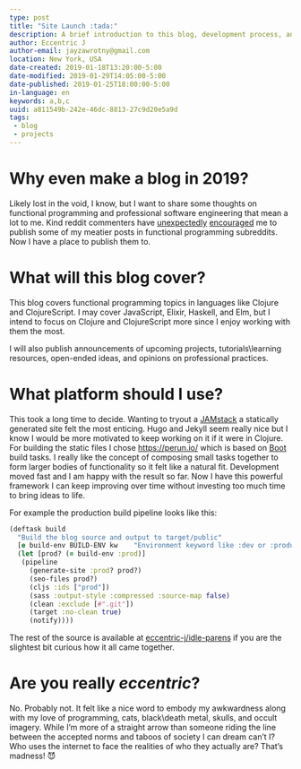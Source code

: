 ```yaml
---
type: post
title: "Site Launch :tada:"
description: A brief introduction to this blog, development process, and goals.
author: Eccentric J
author-email: jayzawrotny@gmail.com
location: New York, USA
date-created: 2019-01-18T13:20:00-5:00
date-modified: 2019-01-29T14:05:00-5:00
date-published: 2019-01-25T18:00:00-5:00
in-language: en
keywords: a,b,c
uuid: a811549b-242e-46dc-8813-27c9d20e5a9d
tags:
 - blog
 - projects
---
```

# Why even make a blog in 2019?

Likely lost in the void, I know, but I want to share some thoughts on functional programming and professional software engineering that mean a lot to me. Kind reddit commenters have [unexpectedly](https://www.reddit.com/r/elixir/comments/ac7m4t/is_it_true_that_by_learning_functional_language/ed7qaqz/) [encouraged](https://www.reddit.com/r/Clojure/comments/9ycubu/is_learning_clojure_a_good_idea_for_me/ea1b42n/) me to publish some of my meatier posts in functional programming subreddits. Now I have a place to publish them to.

# What will this blog cover?

This blog covers functional programming topics in languages like Clojure and ClojureScript. I may cover JavaScript, Elixir, Haskell, and Elm, but I intend to focus on Clojure and ClojureScript more since I enjoy working with them the most.

I will also publish announcements of upcoming projects, tutorials\\learning resources, open-ended ideas, and opinions on professional practices.

# What platform should I use?

This took a long time to decide. Wanting to tryout a [JAMstack](https://jamstack.org/) a statically generated site felt the most enticing. Hugo and Jekyll seem really nice but I know I would be more motivated to keep working on it if it were in Clojure.  For building the static files I chose https://perun.io/ which is based on [Boot](https://github.com/boot-clj) build tasks. I really like the concept of composing small tasks together to form larger bodies of functionality so it felt like a natural fit. Development moved fast and I am happy with the result so far. Now I have this powerful framework I can keep improving over time without investing too much time to bring ideas to life.

For example the production build pipeline looks like this:

```clj
(deftask build
  "Build the blog source and output to target/public"
  [e build-env BUILD-ENV kw    "Environment keyword like :dev or :production"]
  (let [prod? (= build-env :prod)]
   (pipeline
     (generate-site :prod? prod?)
     (seo-files prod?)
     (cljs :ids ["prod"])
     (sass :output-style :compressed :source-map false)
     (clean :exclude [#".git"])
     (target :no-clean true)
     (notify))))
```
The rest of the source is available at <a class="brand fa-github" href="https://github.com/eccentric-j/idle-parens">eccentric-j/idle-parens</a> if you are the slightest bit curious how it all came together.


# Are you really _eccentric_?

No. Probably not. It felt like a nice word to embody my awkwardness along with my love of programming, cats, black\\death metal, skulls, and occult imagery. While I&rsquo;m more of a straight arrow than someone riding the line between the accepted norms and taboos of society I can dream can&rsquo;t I? Who uses the internet to face the realities of who they actually are? That&rsquo;s madness! :smiling_imp:
